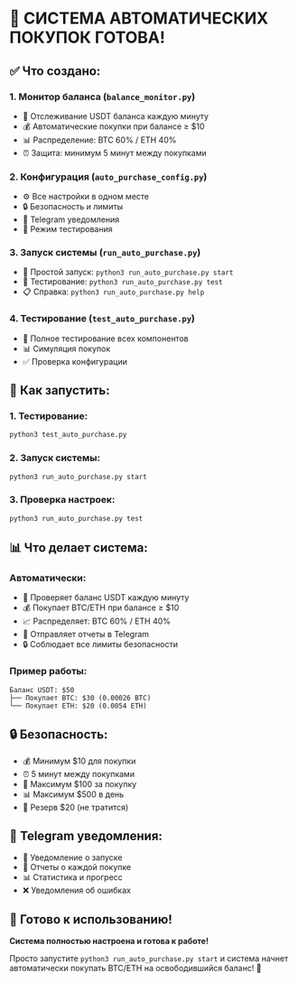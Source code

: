 # 🎯 СИСТЕМА АВТОМАТИЧЕСКИХ ПОКУПОК ГОТОВА!

## ✅ Что создано:

### **1. Монитор баланса** (`balance_monitor.py`)
- 🔄 Отслеживание USDT баланса каждую минуту
- 💰 Автоматические покупки при балансе ≥ $10
- 📊 Распределение: BTC 60% / ETH 40%
- ⏰ Защита: минимум 5 минут между покупками

### **2. Конфигурация** (`auto_purchase_config.py`)
- ⚙️ Все настройки в одном месте
- 🔒 Безопасность и лимиты
- 📱 Telegram уведомления
- 🧪 Режим тестирования

### **3. Запуск системы** (`run_auto_purchase.py`)
- 🚀 Простой запуск: `python3 run_auto_purchase.py start`
- 🧪 Тестирование: `python3 run_auto_purchase.py test`
- 📋 Справка: `python3 run_auto_purchase.py help`

### **4. Тестирование** (`test_auto_purchase.py`)
- 🧪 Полное тестирование всех компонентов
- 📊 Симуляция покупок
- ✅ Проверка конфигурации

## 🚀 Как запустить:

### **1. Тестирование:**
```bash
python3 test_auto_purchase.py
```

### **2. Запуск системы:**
```bash
python3 run_auto_purchase.py start
```

### **3. Проверка настроек:**
```bash
python3 run_auto_purchase.py test
```

## 📊 Что делает система:

### **Автоматически:**
- 🔄 Проверяет баланс USDT каждую минуту
- 💰 Покупает BTC/ETH при балансе ≥ $10
- 📈 Распределяет: BTC 60% / ETH 40%
- 📱 Отправляет отчеты в Telegram
- 🔒 Соблюдает все лимиты безопасности

### **Пример работы:**
```
Баланс USDT: $50
├── Покупает BTC: $30 (0.00026 BTC)
└── Покупает ETH: $20 (0.0054 ETH)
```

## 🔒 Безопасность:

- 💰 Минимум $10 для покупки
- ⏰ 5 минут между покупками
- 💸 Максимум $100 за покупку
- 📊 Максимум $500 в день
- 🔄 Резерв $20 (не тратится)

## 📱 Telegram уведомления:

- 🤖 Уведомление о запуске
- 🛒 Отчеты о каждой покупке
- 📊 Статистика и прогресс
- ❌ Уведомления об ошибках

## 🎯 Готово к использованию!

**Система полностью настроена и готова к работе!**

Просто запустите `python3 run_auto_purchase.py start` и система начнет автоматически покупать BTC/ETH на освободившийся баланс! 🚀 